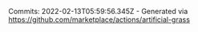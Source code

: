 Commits: 2022-02-13T05:59:56.345Z - Generated via https://github.com/marketplace/actions/artificial-grass
<br>
